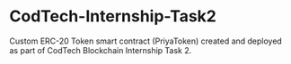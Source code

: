 # CodTech-Internship-Task2
Custom ERC-20 Token smart contract (PriyaToken) created and deployed as part of CodTech Blockchain Internship Task 2.
